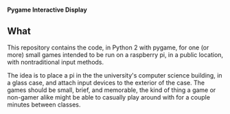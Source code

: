 #### Pygame Interactive Display

## What
This repository contains the code, in Python 2 with pygame,
for one (or more) small games intended to be run on a raspberry
pi, in a public location, with nontraditional input methods.

The idea is to place a pi in the the university's  computer science 
building, in a glass case, and attach input devices to the exterior
of the case. The games should be small, brief, and memorable,
the kind of thing a game or non-gamer alike might be able to casually
play around with for a couple minutes between classes.
